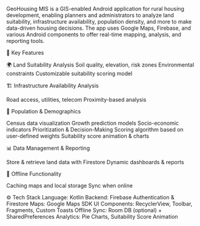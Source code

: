 GeoHousing MIS is a GIS-enabled Android application for rural housing development, enabling planners and administrators to analyze land suitability, infrastructure availability, population density, and more to make data-driven housing decisions. The app uses Google Maps, Firebase, and various Android components to offer real-time mapping, analysis, and reporting tools.

🌟 Key Features

🌍 Land Suitability Analysis
Soil quality, elevation, risk zones
Environmental constraints
Customizable suitability scoring model

🏗️ Infrastructure Availability Analysis

Road access, utilities, telecom
Proximity-based analysis

👥 Population & Demographics

Census data visualization
Growth prediction models
Socio-economic indicators
 Prioritization & Decision-Making
Scoring algorithm based on user-defined weights
Suitability score animation & charts

📊 Data Management & Reporting

Store & retrieve land data with Firestore
Dynamic dashboards & reports

📶 Offline Functionality

Caching maps and local storage
Sync when online

⚙️ Tech Stack
Language: Kotlin
Backend: Firebase Authentication & Firestore
Maps: Google Maps SDK
UI Components: RecyclerView, Toolbar, Fragments, Custom Toasts
Offline Sync: Room DB (optional) + SharedPreferences
Analytics: Pie Charts, Suitability Score Animation
